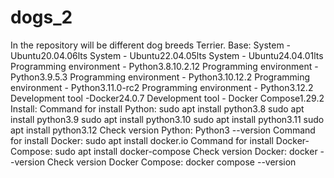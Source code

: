 # dogs_2
In the repository will be different dog breeds Terrier.
Base:
System - Ubuntu20.04.06lts
System - Ubuntu22.04.05lts
System - Ubuntu24.04.01lts
Programming environment - Python3.8.10.2.12
Programming environment - Python3.9.5.3
Programming environment - Python3.10.12.2
Programming environment - Python3.11.0-rc2
Programming environment - Python3.12.2
Development tool -Docker24.0.7
Development tool - Docker Compose1.29.2
Install:
Command for install Python:
sudo apt install python3.8
sudo apt install python3.9
sudo apt install python3.10
sudo apt install python3.11
sudo apt install python3.12
Check version Python:
Python3 --version
Command for install Docker:
sudo apt install docker.io
Command for install Docker-Compose:
sudo apt install docker-compose
Check version Docker:
docker --version
Check version Docker Compose:
docker compose --version
